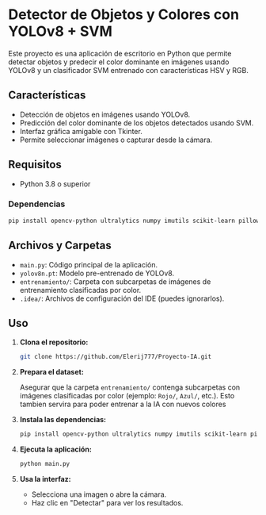 # Detector de Objetos y Colores con YOLOv8 + SVM

Este proyecto es una aplicación de escritorio en Python que permite detectar objetos y predecir el color dominante en imágenes usando YOLOv8 y un clasificador SVM entrenado con características HSV y RGB.

## Características

- Detección de objetos en imágenes usando YOLOv8.
- Predicción del color dominante de los objetos detectados usando SVM.
- Interfaz gráfica amigable con Tkinter.
- Permite seleccionar imágenes o capturar desde la cámara.

## Requisitos

- Python 3.8 o superior

### Dependencias

```sh
pip install opencv-python ultralytics numpy imutils scikit-learn pillow
```

## Archivos y Carpetas

- `main.py`: Código principal de la aplicación.
- `yolov8n.pt`: Modelo pre-entrenado de YOLOv8.
- `entrenamiento/`: Carpeta con subcarpetas de imágenes de entrenamiento clasificadas por color.
- `.idea/`: Archivos de configuración del IDE (puedes ignorarlos).

## Uso

1. **Clona el repositorio:**

   ```sh
   git clone https://github.com/Elerij777/Proyecto-IA.git
   ```

2. **Prepara el dataset:**

   Asegurar que la carpeta `entrenamiento/` contenga subcarpetas con imágenes clasificadas por color (ejemplo: `Rojo/`, `Azul/`, etc.). Esto tambien servira para poder entrenar a la IA con nuevos colores

3. **Instala las dependencias:**

   ```sh
   pip install opencv-python ultralytics numpy imutils scikit-learn pillow
   ```

4. **Ejecuta la aplicación:**

   ```sh
   python main.py
   ```

5. **Usa la interfaz:**

   - Selecciona una imagen o abre la cámara.
   - Haz clic en "Detectar" para ver los resultados.
